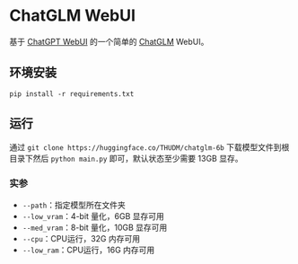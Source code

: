 # ChatGLM WebUI

基于 [ChatGPT WebUI](https://github.com/dotmet/chatgpt_webui) 的一个简单的 [ChatGLM](https://github.com/THUDM/ChatGLM-6B) WebUI。

## 环境安装

`pip install -r requirements.txt`

## 运行

通过 `git clone https://huggingface.co/THUDM/chatglm-6b` 下载模型文件到根目录下然后 `python main.py` 即可，默认状态至少需要 13GB 显存。

### 实参

 - `--path`：指定模型所在文件夹
 - `--low_vram`：4-bit 量化，6GB 显存可用
 - `--med_vram`：8-bit 量化，10GB 显存可用
 - `--cpu`：CPU运行，32G 内存可用
 - `--low_ram`：CPU运行，16G 内存可用